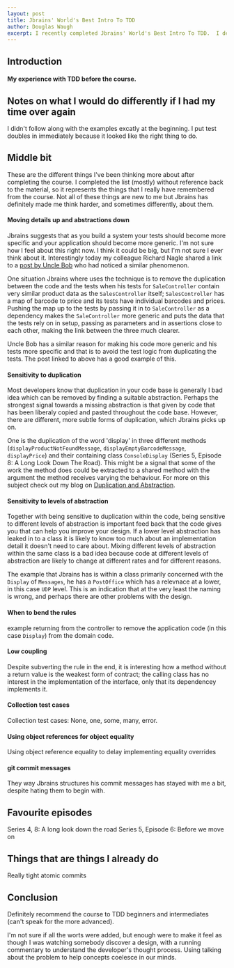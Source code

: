 ```yaml
---
layout: post
title: Jbrains' World's Best Intro To TDD
author: Douglas Waugh
excerpt: I recently completed Jbrains' World's Best Intro To TDD.  I decided to write this blog post to collect my thoughts.
---
```


Introduction
---

#### My experience with TDD before the course.

Notes on what I would do differently if I had my time over again
---

I didn't follow along with the examples excatly at the beginning.  I put test doubles in immediately because it looked like the right thing to do.

Middle bit
---

These are the different things I've been thinking more about after completing the course.  I completed the list (mostly) without reference back to the material, so it represents the things that I really have remembered from the course.  Not all of these things are new to me but Jbrains has definitely made me think harder, and sometimes differently, about them.

#### Moving details up and abstractions down

Jbrains suggests that as you build a system your tests should become more specific and your application should become more generic.  I'm not sure how I feel about this right now.  I think it could be big, but I'm not sure I ever think about it.  Interestingly today my colleague Richard Nagle shared a link to a [post by Uncle Bob](http://blog.cleancoder.com/uncle-bob/2017/03/03/TDD-Harms-Architecture.html) who had noticed a similar phenomenon.

One situation Jbrains where uses the technique is to remove the duplication between the code and the tests when his tests for `SaleController` contain very similar product data as the `SalesController` itself; `SalesController` has a map of barcode to price and its tests have individual barcodes and prices.  Pushing the map up to the tests by passing it in to `SaleController` as a dependency makes the `SaleController` more generic and puts the data that the tests rely on in setup, passing as parameters and in assertions close to each other, making the link between the three much clearer.

Uncle Bob has a similar reason for making his code more generic and his tests more specific and that is to avoid the test logic from duplicating the tests.  The post linked to above has a good example of this.

#### Sensitivity to duplication

Most developers know that duplication in your code base is generally I bad idea which can be removed by finding a suitable abstraction.  Perhaps the strongest signal towards a missing abstraction is that given by code that has been liberaly copied and pasted throughout the code base.  However, there are different, more subtle forms of duplication, which Jbrains picks up on.  

One is the duplication of the word 'display' in three different methods (`displayProductNotFoundMessage`, `displayEmptyBarcodeMessage`, `displayPrice`) and their containing class `ConsoleDisplay` (Series 5, Episode 8: A Long Look Down The Road).  This might be a signal that some of the work the method does could be extracted to a shared method with the argument the method receives varying the behaviour.  For more on this subject check out my blog on [Duplication and Abstraction](http://tech.energyhelpline.com/duplication-and-abstraction/).

#### Sensitivity to levels of abstraction

Together with being sensitive to duplication within the code, being sensitive to different levels of abstraction is important feed back that the code gives you that can help you improve your design.  If a lower level abstraction has leaked in to a class it is likely to know too much about an implementation detail it doesn't need to care about.  Mixing different levels of abstraction within the same class is a bad idea because code at different levels of abstraction are likely to change at different rates and for different reasons.

The example that Jbrains has is within a class primarily concerned with the `Display` of `Messages`, he has a `PostOffice` which has a relevnace at a lower, in this case `UDP` level.  This is an indication that at the very least the naming is wrong, and perhaps there are other problems with the design.

#### When to bend the rules

example returning from the controller to remove the application code (in this case `Display`) from the domain code.

#### Low coupling

Despite subverting the rule in the end, it is interesting how a method without a return value is the weakest form of contract; the calling class has no interest in the implementation of the interface, only that its dependencey implements it.

#### Collection test cases

Collection test cases: None, one, some, many, error.

#### Using object references for object equality

Using object reference equality to delay implementing equality overrides

#### git commit messages

They way Jbrains structures his commit messages has stayed with me a bit, despite hating them to begin with.

Favourite episodes
---

Series 4, 8: A long look down the road
Series 5, Episode 6: Before we move on

Things that are things I already do
---

Really tight atomic commits

Conclusion
---

Definitely recommend the course to TDD beginners and intermediates (can't speak for the more advanced).

I'm not sure if all the worts were added, but enough were to make it feel as though I was watching somebody discover a design, with a running commentary to understand the developer's thought process.  Using talking about the problem to help concepts coelesce in our minds.